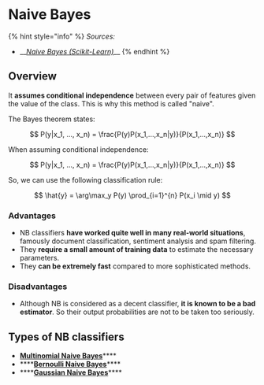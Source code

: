 # Naive Bayes

{% hint style="info" %}
_Sources:_

* \_\_[_Naive Bayes \(Scikit-Learn\)_](https://scikit-learn.org/stable/modules/naive_bayes.html)\_\_
{% endhint %}

## Overview

It **assumes conditional independence** between every pair of features given the value of the class. This is why this method is called "naive".

The Bayes theorem states:

$$
P(y|x_1, ..., x_n) = \frac{P(y)P(x_1,...,x_n|y)}{P(x_1,...,x_n)}
$$

When assuming conditional independence:

$$
P(y|x_1, ..., x_n) = \frac{P(y)P(x_1,...,x_n|y)}{P(x_1,...,x_n)}
$$

So, we can use the following classification rule:

$$
\hat{y} = \arg\max_y P(y) \prod_{i=1}^{n} P(x_i \mid y)
$$

### Advantages

* NB classifiers **have worked quite well in many real-world situations**, famously document classification, sentiment analysis and spam filtering. 
* They **require a small amount of training data** to estimate the necessary parameters.
* They **can be extremely fast** compared to more sophisticated methods.

### Disadvantages

* Although NB is considered as a decent classifier, **it is known to be a bad estimator**. So their output probabilities are not to be taken too seriously.

## Types of NB classifiers

* [**Multinomial Naive Bayes**](https://towardsdatascience.com/multinomial-naive-bayes-classifier-for-text-analysis-python-8dd6825ece67)\*\*\*\*
* \*\*\*\*[**Bernoulli Naive Bayes**](https://stats.stackexchange.com/questions/246101/when-to-use-bernoulli-naive-bayes)\*\*\*\*
* \*\*\*\*[**Gaussian Naive Bayes**](https://medium.com/@LSchultebraucks/gaussian-naive-bayes-19156306079b)\*\*\*\*

